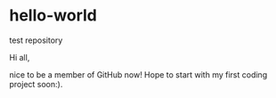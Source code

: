 # hello-world
test repository

Hi all,

nice to be a member of GitHub now! Hope to start with my first coding project soon:).
